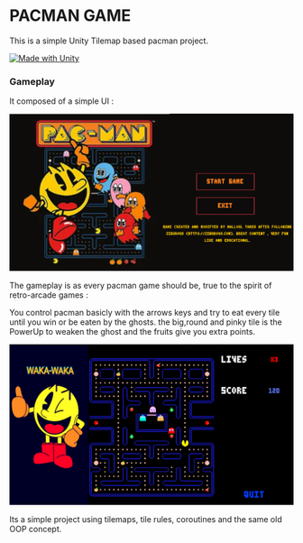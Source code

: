 # PACMAN GAME

This is a simple Unity Tilemap based pacman project.

[![Made with Unity](https://img.shields.io/badge/Made%20with-Unity-57b9d3.svg?style=for-the-badge&logo=unity)](https://unity3d.com)

### Gameplay

It composed of a simple UI : 

![Start game](Assets/Images/startgame.png)

The gameplay is as every pacman game should be, true to the spirit of retro-arcade games :

You control pacman basicly with the arrows keys and try to eat every tile until you win or be eaten by the ghosts.
the big,round and pinky tile is the PowerUp to weaken the ghost and the fruits give you extra points. 

![Start game](Assets/Images/gameplay.png)

Its a simple project using tilemaps, tile rules, coroutines and the same old OOP concept. 


